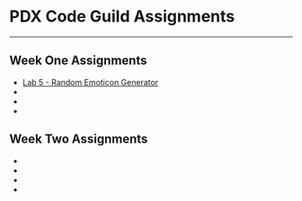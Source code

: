 <h1>PDX Code Guild Assignments</h1>

***

<h2>Week One Assignments</h2>
  <ul>
  <li><a href="https://github.com/Tactika/PDXCodeAssignments/blob/main/lab5_random_emoticon.py">Lab 5 - Random Emoticon Generator</a></li>
  <li></li>
  <li></li>
  <li></li>
  </ul>
  
<h2>Week Two Assignments</h2>
  <ul>
  <li></li>
  <li></li>
  <li></li>
  <li></li>
  </ul>
